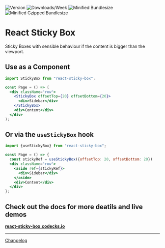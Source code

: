 ![Version](https://badgen.net/npm/v/react-sticky-box)
![Downloads/Week](https://badgen.net/npm/dw/react-sticky-box)
![Minified Bundlesize](https://badgen.net/bundlephobia/min/react-sticky-box)
![Minified Gzipped Bundlesize](https://badgen.net/bundlephobia/minzip/react-sticky-box)

# React Sticky Box

Sticky Boxes with sensible behaviour if the content is bigger than the viewport.

## Use as a Component

```jsx
import StickyBox from "react-sticky-box";

const Page = () => (
  <div className="row">
    <StickyBox offsetTop={20} offsetBottom={20}>
      <div>Sidebar</div>
    </StickyBox>
    <div>Content</div>
  </div>
);
```

## Or via the `useStickyBox` hook

```jsx
import {useStickyBox} from "react-sticky-box";

const Page = () => {
  const stickyRef = useStickyBox({offsetTop: 20, offsetBottom: 20})
  <div className="row">
    <aside ref={stickyRef}>
      <div>Sidebar</div>
    </aside>
    <div>Content</div>
  </div>
};
```

## Check out the docs for more deatils and live demos

**[react-sticky-box.codecks.io](https://react-sticky-box.codecks.io/)**

---

[Changelog](https://react-sticky-box.codecks.io/changelog)
